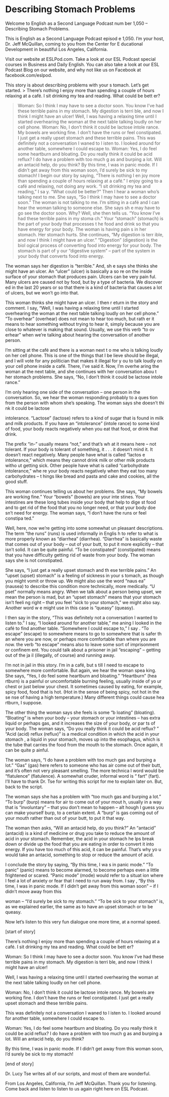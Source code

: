 # Describing Stomach Problems

Welcome to English as a Second Language Podcast num ber 1,050 – Describing Stomach Problems.

This is English as a Second Language Podcast episod e 1,050. I’m your host, Dr. Jeff McQuillan, coming to you from the Center for E ducational Development in beautiful Los Angeles, California.

Visit our website at ESLPod.com. Take a look at our  ESL Podcast special courses in Business and Daily English. You can also  take a look at our ESL Podcast Blog on our website, and why not like us on  Facebook at facebook.com/eslpod.

This story is about describing problems with your s tomach. Let’s get started.  > There’s nothing I enjoy more than spending a couple  of hours relaxing at a café. I sit drinking my tea and reading. What could be bett er?
> Woman: So I think I may have to see a doctor soon. You know I’ve had these terrible pains in my stomach. My digestion is terri ble, and now I think I might have an ulcer!
> Well, I was having a relaxing time until I started overhearing the woman at the next table talking loudly on her cell phone.
> Woman: No, I don’t think it could be lactose intole rance. My bowels are working fine. I don’t have the runs or feel constipated. I just get a really upset stomach and these terrible pains.
> This was definitely not a conversation I waned to l isten to. I looked around for another table, somewhere I could escape to.
> Woman: Yes, I do feel some heartburn and bloating. Do you really think it could be acid reflux? I do have a problem with too much g as and burping a lot. Will an antacid help, do you think?
> By this time, I was in panic mode. If I didn’t get away from this woman soon, I’d surely be sick to my stomach!
> I begin our story by saying, “There is nothing I en joy more than spending a couple of hours relaxing at a café.” I enjoy going to a café and relaxing, not doing any work. “I sit drinking my tea and reading,” I sa y. “What could be better?” Then I hear a woman who’s talking next to me. She says, “So I think I may have to see a doctor soon.” The woman is not talking to me. I’m  sitting in a café and I can hear the woman talking to someone else. She says sh e may have to go see the doctor soon. Why? Well, she then tells us. “You know I’ve had these terrible pains in my stoma ch.” Your “stomach” (stomach) is the part of your body that processes t he food and drink so that you have energy for your body. The woman is having pain s in her stomach. Her stomach hurts. She continues, “My digestion is terr ible, and now I think I might have an ulcer.” “Digestion” (digestion) is the biol ogical process of converting food into energy for your body. The stomach is part of y our “digestive system” – part of the system in your body that converts food into energy.

The woman says her digestion is “terrible.” And, sh e says she thinks she might have an ulcer. An “ulcer” (ulcer) is basically a so re on the inside surface of your stomach that produces pain. Ulcers can be very pain ful. Many ulcers are caused not by food, but by a type of bacteria. We discover ed in the last 20 years or so that there is a kind of bacteria that causes a lot of ulcers, but we won’t go into that.

This woman thinks she might have an ulcer. I then r eturn in the story and comment. I say, “Well, I was having a relaxing time  until I started overhearing the woman at the next table talking loudly on her cell phone.” “To overhear” (overhear) does not mean to hear too much, but rath er it means to hear something without trying to hear it, simply because  you are close to whatever is making that sound. Usually, we use this verb “to ov erhear” when we’re talking about hearing the conversation of another person.

I’m sitting at the café and there is a woman next t o me who is talking loudly on her cell phone. This is one of the things that I be lieve should be illegal, and I will vote for any politician that makes it illegal for y ou to talk loudly on your cell phone inside a café. There, I’ve said it. Now, I’m overhe aring the woman at the next table, and she continues with her conversation abou t her stomach problems. She says, “No, I don’t think it could be lactose intole rance.”

I’m only hearing one side of the conversation – one  person in the conversation. So, we hear the woman responding probably to a ques tion from the person with whom she’s speaking. The woman says she doesn’t thi nk it could be lactose

intolerance. “Lactose” (lactose) refers to a kind of sugar that is found in milk and milk products. If you have an “intolerance” (intole rance) to some kind of food, your body reacts negatively when you eat that food,  or drink that drink.

The prefix “in-” usually means “not,” and that’s wh at it means here – not tolerant. If your body is tolerant of something, it . . . it doesn’t mind it. It doesn’t react negatively. Many people have what is called “lactos e intolerance,” which means they cannot drink milk or other milk products witho ut getting sick. Other people have what is called “carbohydrate intolerance,” whe re your body reacts negatively when they eat too many carbohydrates – t hings like bread and pasta and cake and cookies, all the good stuff.

This woman continues telling us about her problems.  She says, “My bowels are working fine.” Your “bowels” (bowels) are your inte stines. Your intestines are these long tubes inside your body that help to dige st food and to get rid of the food that you no longer need, or that your body doe sn’t need for energy. The woman says, “I don’t have the runs or feel constipa ted.”

Well, here, now we’re getting into some somewhat un pleasant descriptions. The term “the runs” (runs) is used informally in Englis h to refer to what is more properly known as “diarrhea” (diarrhea). “Diarrhea”  is basically waste that comes out of your body – out of your butt, to put it more  explicitly – that isn’t solid. It can be quite painful. “To be constipated” (constipated)  means that you have difficulty getting rid of waste from your body. The woman says  she is not constipated.

She says, “I just get a really upset stomach and th ese terrible pains.” An “upset (upset) stomach” is a feeling of sickness in your s tomach, as though you might vomit or throw up. We might also use the word “naus ea” (nausea) to describe this condition more technically, more medically. “U pset” normally means angry. When we talk about a person being upset, we mean the person is mad, but an “upset stomach” means that your stomach isn’t feeli ng right – that you feel “sick to your stomach,” we might also say. Another word w e might use in this case is “queasy” (queasy).

I then say in the story, “This was definitely not a  conversation I wanted to listen to.” I say, “I looked around for another table,” me aning I looked in the café to find another table. “Somewhere I could escape to,” I say . “To escape” (escape) to somewhere means to go to somewhere that is safer th an where you are now, or perhaps more comfortable than where you are now. the verb “to escape” means also to leave some sort of imprisonment or confinem ent. You could talk about a prisoner in jail “escaping” – getting out of the ja il (illegally, of course) and running away.

 I’m not in jail in this story. I’m in a café, but s till I need to escape to somewhere more comfortable. But again, we hear the woman spea king. She says, “Yes, I do feel some heartburn and bloating.” “Heartburn” (hea rtburn) is a painful or uncomfortable burning feeling, usually inside of yo ur chest or just below your chest. It sometimes caused by eating, for example, spicy food, food that is hot. (Hot in the sense of being spicy, not hot in the se nse of having a high temperature.) Many different things could cause hea rtburn, I suppose.

The other thing the woman says she feels is some “b loating” (bloating). “Bloating” is when your body – your stomach or your intestines  – has extra liquid or perhaps gas, and it increases the size of your body, or par ts of your body. The woman says, “Do you really think it could be acid reflux? ” “Acid (acid) reflux (reflux)” is a medical condition in which the acid in your stomach , a liquid in your stomach, moves up into the esophagus, which is the tube that  carries the food from the mouth to the stomach. Once again, it can be quite p ainful.

The woman says, “I do have a problem with too much gas and burping a lot.” “Gas” (gas) here refers to someone who has air come  out of their butt, and it’s often not very pleasant smelling. The more technica l word would be “flatulence” (flatulence). A somewhat cruder, informal word is “ fart” (fart). I’ll have to thank Dr. Tse for writing this script for me to explain later  on. But, back to the script.

The woman says she has a problem with “too much gas  and burping a lot.” “To burp” (burp) means for air to come out of your mout h, usually in a way that is “involuntary” – that you don’t mean to happen – alt hough I guess you can make yourself burp, to a certain extent. A “burp“ is gas  coming out of your mouth rather than out of your butt, to put it that way.

The woman then asks, “Will an antacid help, do you think?” An “antacid” (antacid) is a kind of medicine or drug you take to  reduce the amount of acid in your stomach. Remember, the acid in your stomach he lps break down or divide up the food that you are eating in order to convert  it into energy. If you have too much of this acid, it can be painful. That’s why yo u would take an antacid, something to stop or reduce the amount of acid.

I conclude the story by saying, “By this time, I wa s in panic mode.” “To panic” (panic) means to become alarmed, to become perhaps even a little frightened or scared. “Panic mode” (mode) would refer to a situat ion where I feel a lot of anxiety or fear that I need to run away from. I say , “By this time, I was in panic mode. If I didn’t get away from this woman soon” – if I didn’t move away from this

woman – “I’d surely be sick to my stomach.” “To be sick to your stomach” is, as we explained earlier, the same as to have an upset stomach or to be queasy.

Now let’s listen to this very fun dialogue one more  time, at a normal speed.

[start of story]

There’s nothing I enjoy more than spending a couple  of hours relaxing at a café. I sit drinking my tea and reading. What could be bett er?

Woman: So I think I may have to see a doctor soon. You know I’ve had these terrible pains in my stomach. My digestion is terri ble, and now I think I might have an ulcer!

Well, I was having a relaxing time until I started overhearing the woman at the next table talking loudly on her cell phone.

Woman: No, I don’t think it could be lactose intole rance. My bowels are working fine. I don’t have the runs or feel constipated. I just get a really upset stomach and these terrible pains.

This was definitely not a conversation I waned to l isten to. I looked around for another table, somewhere I could escape to.

Woman: Yes, I do feel some heartburn and bloating. Do you really think it could be acid reflux? I do have a problem with too much g as and burping a lot. Will an antacid help, do you think?

By this time, I was in panic mode. If I didn’t get away from this woman soon, I’d surely be sick to my stomach!

[end of story]

Dr. Lucy Tse writes all of our scripts, and most of  them are wonderful.

From Los Angeles, California, I’m Jeff McQuillan. Thank you for listening. Come back and listen to listen to us again right here on  ESL Podcast.

